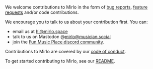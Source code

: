 We welcome contributions to Mirlo in the form of [bug reports](https://github.com/funmusicplace/mirlo/issues), [feature requests](https://github.com/funmusicplace/mirlo/discussions/categories/ideas) and/or code contributions.

We encourage you to talk to us about your contribution first. You can:

- email us at hi@mirlo.space
- talk to us on Mastodon @mirlo@musician.social
- join the [Fun Music Place discord community](https://discord.gg/VjKq26raKX).

Contributions to Mirlo are covered by our [code of conduct](/CODE_OF_CONDUCT.MD).

To get started contributing to Mirlo, see our [README](/README.md).

